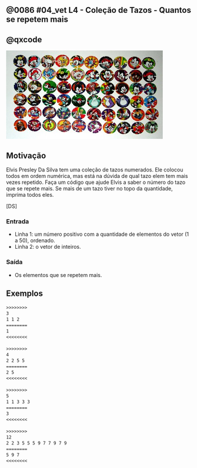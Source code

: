 ## @0086 #04_vet L4 - Coleção de Tazos - Quantos se repetem mais
## @qxcode

![](capa.jpg)

## Motivação

Elvis Presley Da Silva tem uma coleção de tazos numerados. Ele colocou todos em ordem numérica, mas está na dúvida de qual tazo elem tem mais vezes repetido. Faça um código que ajude Elvis a saber o número do tazo que se repete mais. Se mais de um tazo tiver no topo da quantidade, imprima todos eles.

\[DS\]

### Entrada

- Linha 1: um número positivo com a quantidade de elementos do vetor (1 a 50), ordenado.
- Linha 2: o vetor de inteiros.

### Saída

- Os elementos que se repetem mais.

## Exemplos

```
>>>>>>>>
3
1 1 2
========
1
<<<<<<<<

>>>>>>>>
4
2 2 5 5
========
2 5
<<<<<<<<

>>>>>>>>
5
1 1 3 3 3
========
3
<<<<<<<<

>>>>>>>>
12
2 2 3 5 5 5 9 7 7 9 7 9
========
5 9 7
<<<<<<<<
```

#

<!---
>>>>>>>> 01
6
2 2 2 4 4 4
========
2 4
<<<<<<<<

>>>>>>>> 02
7
1 3 5 5 7 9 9
========
5 9
<<<<<<<<

>>>>>>>> 03
6
1 1 4 4 7 9
========
1 4
<<<<<<<<

>>>>>>>> 04
5
1 2 2 3 3
========
2 3
<<<<<<<<

>>>>>>>> 05
11
1 2 2 3 3 4 4 4 5 5 5
========
4 5
<<<<<<<<
--->